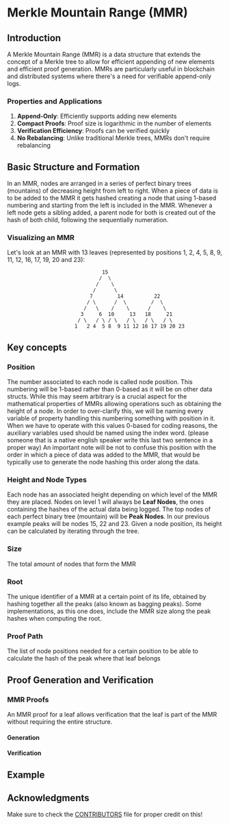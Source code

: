 # Merkle Mountain Range (MMR)

## Introduction

A Merkle Mountain Range (MMR) is a data structure that extends the concept of a Merkle tree to allow for efficient appending of new elements and efficient proof generation. MMRs are particularly useful in blockchain and distributed systems where there's a need for verifiable append-only logs.

### Properties and Applications

1. **Append-Only**: Efficiently supports adding new elements
2. **Compact Proofs**: Proof size is logarithmic in the number of elements
3. **Verification Efficiency**: Proofs can be verified quickly
4. **No Rebalancing**: Unlike traditional Merkle trees, MMRs don't require rebalancing

## Basic Structure and Formation

In an MMR, nodes are arranged in a series of perfect binary trees (mountains) of decreasing height from left to right. 
When a piece of data is to be added to the MMR it gets hashed creating a node that using 1-based numbering and starting from the left is included in the MMR. Whenever a left node gets a sibling added, a parent node for both is created out of the hash of both child, following the sequentially numeration.

### Visualizing an MMR

Let's look at an MMR with 13 leaves (represented by positions 1, 2, 4, 5, 8, 9, 11, 12, 16, 17, 19, 20 and 23):

```
                               15
                              /  \
                             /    \
                            /      \
                           7        14          22
                          / \      /  \        /  \
                         /   \    /    \      /    \
                        3     6  10     13   18     21
                       / \   / \ / \   / \   / \   / \
                      1   2 4  5 8  9 11 12 16 17 19 20 23

```

## Key concepts

### Position

The number associated to each node is called node position. This numbering will be 1-based 
rather than 0-based as it will be on other data structs. While this may seem arbitrary
is a crucial aspect for the mathematical properties of MMRs allowing operations such as
obtaining the height of a node. In order to over-clarify this, we will be naming every
variable of property handling this numbering something with position in it. When we have 
to operate with this values 0-based for coding reasons, the auxiliary variables used
should be named using the index word.
(please someone that is a native english speaker write this last two sentence in a proper way)
An important note will be not to confuse this position with the order in which a piece 
of data was added to the MMR, that would be typically use to generate the node hashing 
this order along the data.

### Height and Node Types

Each node has an associated height depending on which level of the MMR they are placed.
Nodes on level 1 will always be **Leaf Nodes**, the ones containing the hashes of the actual data being logged.
The top nodes of each perfect binary tree (mountain) will be **Peak Nodes**. In our previous example peaks will be nodes 15, 22 and 23.
Given a node position, its height can be calculated by iterating through the tree.

### Size

The total amount of nodes that form the MMR

### Root

The unique identifier of a MMR at a certain point of its life, obtained by hashing together all the peaks (also known as bagging peaks). Some implementations, as this one does, include the MMR size along the peak hashes when computing the root.

### Proof Path

The list of node positions needed for a certain position to be able to calculate the hash of the peak where that leaf belongs

## Proof Generation and Verification

### MMR Proofs

An MMR proof for a leaf allows verification that the leaf is part of the MMR without requiring the entire structure.

#### Generation

#### Verification

## Example

## Acknowledgments

Make sure to check the [CONTRIBUTORS](./CONTRIBUTORS) file for proper credit on this!
